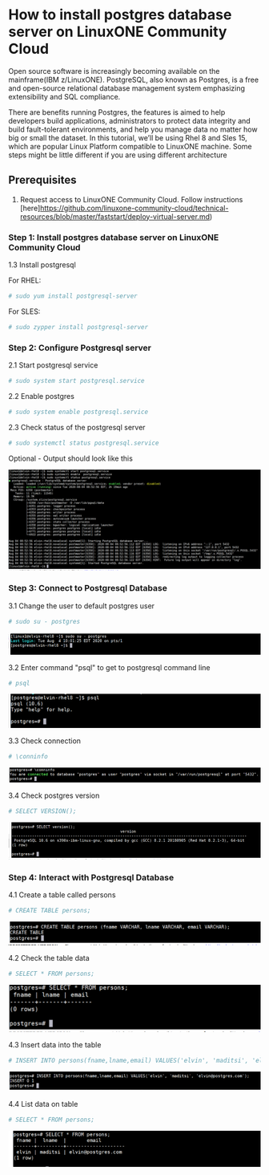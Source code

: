 # How to install postgres database server on LinuxONE Community Cloud
Open source software is increasingly becoming available on the mainframe(IBM z/LinuxONE). PostgreSQL, also known as Postgres, is a free and open-source relational database management system emphasizing extensibility and SQL compliance. 

There are benefits running Postgres, the features is aimed to help developers build applications, administrators to protect data integrity and build fault-tolerant environments, and help you manage data no matter how big or small the dataset.
In this tutorial, we’ll be using Rhel 8 and Sles 15, which are popular Linux Platform compatible to LinuxONE machine. Some steps might be little different if you are using different architecture

## Prerequisites
 1. Request access to LinuxONE Community Cloud. Follow instructions [here]https://github.com/linuxone-community-cloud/technical-resources/blob/master/faststart/deploy-virtual-server.md)


### Step 1: Install postgres database server on LinuxONE Community Cloud
 
   1.3 Install postgresql
   
   For RHEL: 
   ```sh
   # sudo yum install postgresql-server
   ```
   For SLES:
   ```sh
   # sudo zypper install postgresql-server
   ```
   
   
   ### Step 2: Configure Postgresql server
   
   2.1 Start postgresql service
   ```sh
   # sudo system start postgresql.service 
   ```
   2.2 Enable postgres
   ```sh
   # sudo system enable postgresql.service 
   ```
   2.3 Check status of the postgresql server
   ```sh
   # sudo systemctl status postgresql.service 
   ```
   
   Optional - Output should look like this
   
   ![alt text](images/configs.png "Check /data disk")
   
    
   ### Step 3: Connect to Postgresql Database
   
   3.1 Change the user to default postgres user
   ```sh
   # sudo su - postgres 
   ```
   ![alt text](images/user_postgres.png "Check /data disk")
   
   3.2 Enter command "psql" to get to postgresql command line
   ```sh
   # psql 
   ```
   ![alt text](images/psql.png "Check /data disk")
   
   3.3 Check connection
   ```sh
   # \conninfo
   ```
   ![alt text](images/conninfo.png "Check /data disk")
    
   3.4 Check postgres version
   ```sh
   # SELECT VERSION();
   ```
   ![alt text]( images/check_version.png "Check /data disk")
   
   
   ### Step 4: Interact with Postgresql Database
   4.1 Create a table called persons
   ```sh
   # CREATE TABLE persons; 
   ```
   ![alt text](images/create_table.png "Check /data disk")
   
   4.2 Check the table data 
   ```sh
   # SELECT * FROM persons; 
   ```
   ![alt text](images/table_empty.png "Check /data disk")
   
   4.3 Insert data into the table
   ```sh
   # INSERT INTO persons(fname,lname,email) VALUES('elvin', 'maditsi', 'elvin@postgres.com'); 
   ```
   ![alt text](images/Iinsert_data.png "Check /data disk") 
   
   4.4 List data on table
   ```sh
   # SELECT * FROM persons; 
   ```
   ![alt text](images/data_table.png "Check /data disk")
   
   
   
 
